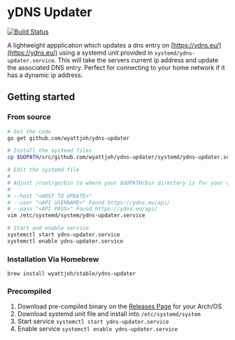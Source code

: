 # yDNS Updater

[![Build Status](https://travis-ci.org/wyattjoh/ydns-updater.svg?branch=master)](https://travis-ci.org/wyattjoh/ydns-updater)

A lightweight appplication which updates a dns entry on [https://ydns.eu/](https://ydns.eu/) using a systemd unit provided in `systemd/ydns-updater.service`. This will take the servers current ip address and update the associated DNS entry. Perfect for connecting to your home network if it has a dynamic ip address.

## Getting started

### From source

```bash
# Get the code
go get github.com/wyattjoh/ydns-updater

# Install the systemd files
cp $GOPATH/src/github.com/wyattjoh/ydns-updater/systemd/ydns-updater.service /etc/systemd/system

# Edit the systemd file
#
# Adjust /root/go/bin to where your $GOPATH/bin directory is for your user
#
# --host "<HOST TO UPDATE>"
# --user "<API USERNAME>" Found https://ydns.eu/api/
# --pass "<API PASS>" Found https://ydns.eu/api/
vim /etc/systemd/system/ydns-updater.service

# Start and enable service
systemctl start ydns-updater.service
systemctl enable ydns-updater.service
```

### Installation Via Homebrew

```
brew install wyattjoh/stable/ydns-updater
```

### Precompiled

1. Download pre-compiled binary on the [Releases Page](https://github.com/wyattjoh/ydns-updater/releases/latest) for your Arch/OS
2. Download systemd unit file and install into `/etc/systemd/system`
3. Start service `systemctl start ydns-updater.service`
4. Enable service `systemctl enable ydns-updater.service`
